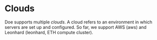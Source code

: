 # Clouds

Doe supports multiple _clouds_.
A cloud refers to an environment in which servers are set up and configured.
So far, we support AWS (aws) and Leonhard (leonhard, ETH compute cluster).